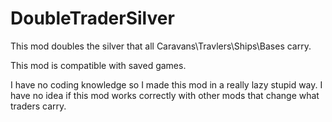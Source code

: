 # DoubleTraderSilver
This mod doubles the silver that all Caravans\Travlers\Ships\Bases carry.

This mod is compatible with saved games.

I have no coding knowledge so I made this mod in a really lazy stupid way. I have no idea if this mod works correctly with other mods that change what traders carry.
